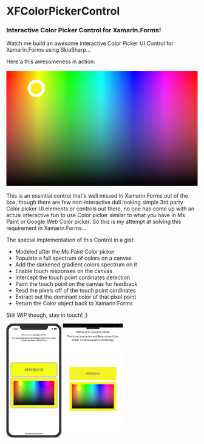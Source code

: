# XFColorPickerControl

### Interactive Color Picker Control for Xamarin.Forms!

Watch me build an awesome interactive Color Picker UI Control for Xamarin.Forms using SkiaSharp...


Here'a this awesomeness in action:  <br /><br />
<img src="/XFColorPickerControl/screenshots/Color Picker Control for Xamarin.Forms by Udara Alwis.png"/>

This is an essintial control that's well missed in Xamarin.Forms out of the box, though there are few non-interactive dull looking simple 3rd party Color picker UI elements or controls out there, no one has come up with an actual interactive fun to use Color picker similar to what you have in Ms Paint or Google Web Color picker. So this is my attempt at solving this requirement in Xamarin.Forms...

The special implementation of this Control in a gist:

- Modeled after the Ms Paint Color picker
- Populate a full spectrum of colors on a canvas
- Add the darkened gradient colors spectrum on it
- Enable touch responses on the canvas
- Intercept the touch point cordinates detection
- Paint the touch point on the canvas for feedback
- Read the pixels off of the touch point cordinates
- Extract out the dominant color of that pixel point
- Return the Color object back to Xamarin.Forms

Still WIP though, stay in touch! ;) 

<img src="/XFColorPickerControl/screenshots/ScreenshotiOS.png" height="300"/> <img src="/XFColorPickerControl/screenshots/ScreenshotUWP.png" height="300"/>